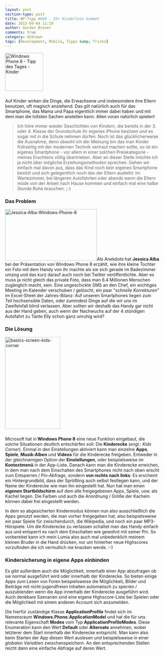 ```yaml
---
layout: post
section-type: post
title: WP-Tipp #060 - Ihr Kinderlein kommet
date: 2013-09-04 11:19
author: Gordon Breuer
comments: true
category: Unknown
tags: [Development, Mobile, Tipps &amp; Tricks]
---
```

<img class="alignleft size-full wp-image-4256" style="margin-right: 10px; margin-bottom: 10px;" alt="Windows Phone 8 - Tipp des Tages - Kinder" src="http://anheledirwp.blob.core.windows.net/wordpress/2013/09/WP-TdT-Kinder-8.png" width="124" height="124" />

Auf Kinder wirken die Dinge, die Erwachsene und insbesondere ihre Eltern benutzen, oft magisch anziehend. Das gilt natürlich auch für das Smartphone, das Mama und Papa eigentlich immer dabei haben und mit dem man die tollsten Sachen anstellen kann. Allen voran natürlich spielen!
<blockquote>Ich höre immer wieder Geschichten von Kindern, die bereits in der 3. oder 4. Klasse der Grundschule ihr eigenes iPhone besitzen und es sogar mit in die Schule nehmen dürfen. Noch ist das glücklicherweise die Ausnahme, denn obwohl ich der Meinung bin das man Kinder frühzeitig mit der modernen Technik vertraut machen sollte, so ist ein eigenes Smartphone - vor allem in einer solchen Preiskategorie - meines Erachtens völlig übertrieben. Aber an dieser Stelle möchte ich ja nicht über mögliche Erziehungsmethoden sprechen. Gehen wir einfach mal davon aus, dass das Kind noch kein eigenes Smartphone besitzt und sich gelegentlich noch das der Eltern ausleiht: Im Wartezimmer, bei längeren Autofahrten oder abends wenn die Eltern müde von der Arbeit nach Hause kommen und einfach mal eine halbe Stunde Ruhe brauchen. ;-)</blockquote>
<h3>Das Problem</h3>
<img class="alignright size-medium wp-image-4257" alt="Jessica-Alba-Windows-Phone-8" src="http://anheledirwp.blob.core.windows.net/wordpress/2013/09/Jessica-Alba-Windows-Phone-8-300x168.jpg" width="300" height="168" />Als Anekdote hat <strong>Jessica Alba</strong> bei der Präsentation von Windows Phone 8 erzählt, wie ihre kleine Tochter ein Foto mit dem Handy von ihr machte als sie sich gerade im Badezimmer umzog und das kurz darauf auch noch bei Twitter veröffentlichte. Aber es muss ja nicht gleich das private Foto, dass man 6.4 Millionen Menschen zugänglich macht, sein. Eine ungeschickte SMS an den Chef, ein wichtiges Meeting im Kalender verschoben / gelöscht, ein paar "<em>schnelle Korrekturen</em>" im Excel-Sheet der Jahres-Bilanz: Auf unseren Smartphones liegen zum Teil hochsensible Daten, oder zumindest Dinge auf die wir uns im Zweifelsfall blind verlassen. Aber sollten wir deshalb das Handy gar nicht aus der Hand geben, auch wenn der Nachwuchs auf der 4 stündigen Autofahrt zu Tante Elly schon ganz unruhig wird?
<h3>Die Lösung</h3>
<img class="alignleft size-medium wp-image-4258" style="margin-right: 10px; margin-bottom: 10px;" alt="basics-screen-kids-corner" src="http://anheledirwp.blob.core.windows.net/wordpress/2013/09/basics-screen-kids-corner-180x300.png" width="180" height="300" />

Microsoft hat in<strong> Windows Phone 8</strong> eine neue Funktion eingebaut, die solche Situationen deutlich entschärfen soll: Die <strong>Kinderecke</strong> (<em>engl.: Kids Corner</em>). Einmal in den Einstellungen aktiviert kann man einzelne <strong>Apps</strong>, <strong>Spiele</strong>, <strong>Musik-Alben</strong> und <strong>Videos</strong> für die Kinderecke freigeben. Entweder in der gleichnamigen Option der <strong>Einstellungen</strong>, oder beispielsweise im <strong>Kontextmenü</strong> in der App-Liste. Danach kann man die Kinderecke erreichen, in dem man nach dem Einschalten des Smartphones nicht nach oben wischt zum Entsperren / Pin-Abfrage, sondern <strong>von rechts nach links</strong>: Es erscheint ein Hintergrundbild, dass der Sprößling auch selbst festlegen kann, und der Name der Kinderecke wie man ihn eingestellt hat. Nun hat man einen <strong>eigenen Startbildschirm</strong> auf dem alle freigegebenen Apps, Spiele, usw. als Kachel liegen. Die Farben und auch die Anordnung / Größe der Kacheln können dabei frei eingestellt werden.

In dem so abgesicherten Kindermodus können nun also ausschließlich die Apps genutzt werden, die man vorher freigegeben hat; also beispielsweise ein paar Spiele für zwischendurch, die Wikipedia, und noch ein paar MP3-Hörspiele. Um die Kinderecke zu verlassen schaltet man das Handy einfach aus und entsperrt es nach dem Einschalten wie gewohnt mit seiner Pin. So vorbereitet kann ich mein Lumia also auch mal unbedenklich meinem kleinen Bruder in die Hand drücken, nur um hinterher neue Highscores vorzufinden die ich vermutlich nie knacken werde. :-)
<h3>Kindersicherung in eigene Apps einbinden</h3>
Es gibt außerdem auch die Möglichkeit, innerhalb einer App abzufragen ob sie normal ausgeführt wird oder innerhalb der Kinderecke. So bieten einige Apps zum Lesen von Foren beispielsweise die Möglichkeit, Bilder und Beiträge mit nicht-jugendfreien Inhalten automatisch zu sperren / auszublenden wenn die App innerhalb der Kinderecke ausgeführt wird. Auch denkbare Szenarien sind eine eigene Highscore-Liste bei Spielen oder die Möglichkeit mit einem anderen Account sich anzumelden.

Die hierfür zuständige Klasse <strong>ApplicationProfile</strong> findet sich im Namensraum <strong>Windows.Phone.ApplicationModel</strong> und hat die für uns relevante Eigenschaft <strong>Modes</strong> vom Typ <strong>ApplicationProfileModes</strong>. Diese Enumeration kann den Wert <strong>Default</strong> oder <strong>Alternate</strong> annehmen, wobei letzterer dem Start innerhalb der Kinderecke entspricht. Man kann also beim Starten der App diesen Wert auslesen und beispielsweise in einer <em>globalen Variablen</em> zwischenspeichern. An den entsprechenden Stellen reicht dann eine einfache Abfrage auf deren Wert.
